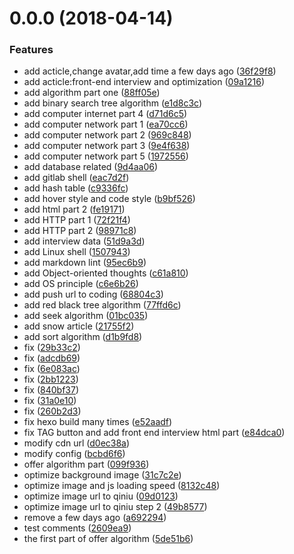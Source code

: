 <a name="0.0.0"></a>
# 0.0.0 (2018-04-14)


### Features

* add acticle,change avatar,add time a few days ago ([36f29f8](https://github.com/towavephone/TowavePhoneBlog/commit/36f29f8))
* add acticle:front-end interview and optimization ([09a1216](https://github.com/towavephone/TowavePhoneBlog/commit/09a1216))
* add algorithm part one ([88ff05e](https://github.com/towavephone/TowavePhoneBlog/commit/88ff05e))
* add binary search tree algorithm ([e1d8c3c](https://github.com/towavephone/TowavePhoneBlog/commit/e1d8c3c))
* add computer internet part 4 ([d71d6c5](https://github.com/towavephone/TowavePhoneBlog/commit/d71d6c5))
* add computer network part 1 ([ea70cc6](https://github.com/towavephone/TowavePhoneBlog/commit/ea70cc6))
* add computer network part 2 ([969c848](https://github.com/towavephone/TowavePhoneBlog/commit/969c848))
* add computer network part 3 ([9e4f638](https://github.com/towavephone/TowavePhoneBlog/commit/9e4f638))
* add computer network part 5 ([1972556](https://github.com/towavephone/TowavePhoneBlog/commit/1972556))
* add database related ([9d4aa06](https://github.com/towavephone/TowavePhoneBlog/commit/9d4aa06))
* add gitlab shell ([eac7d2f](https://github.com/towavephone/TowavePhoneBlog/commit/eac7d2f))
* add hash table ([c9336fc](https://github.com/towavephone/TowavePhoneBlog/commit/c9336fc))
* add hover style and code style ([b9bf526](https://github.com/towavephone/TowavePhoneBlog/commit/b9bf526))
* add html part 2 ([fe19171](https://github.com/towavephone/TowavePhoneBlog/commit/fe19171))
* add HTTP part 1 ([72f21f4](https://github.com/towavephone/TowavePhoneBlog/commit/72f21f4))
* add HTTP part 2 ([98971c8](https://github.com/towavephone/TowavePhoneBlog/commit/98971c8))
* add interview data ([51d9a3d](https://github.com/towavephone/TowavePhoneBlog/commit/51d9a3d))
* add Linux shell ([1507943](https://github.com/towavephone/TowavePhoneBlog/commit/1507943))
* add markdown lint ([95ec6b9](https://github.com/towavephone/TowavePhoneBlog/commit/95ec6b9))
* add Object-oriented thoughts ([c61a810](https://github.com/towavephone/TowavePhoneBlog/commit/c61a810))
* add OS principle ([c6e6b26](https://github.com/towavephone/TowavePhoneBlog/commit/c6e6b26))
* add push url to coding ([68804c3](https://github.com/towavephone/TowavePhoneBlog/commit/68804c3))
* add red black tree algorithm ([77ffd6c](https://github.com/towavephone/TowavePhoneBlog/commit/77ffd6c))
* add seek algorithm ([01bc035](https://github.com/towavephone/TowavePhoneBlog/commit/01bc035))
* add snow article ([21755f2](https://github.com/towavephone/TowavePhoneBlog/commit/21755f2))
* add sort algorithm ([d1b9fd8](https://github.com/towavephone/TowavePhoneBlog/commit/d1b9fd8))
* fix ([29b33c2](https://github.com/towavephone/TowavePhoneBlog/commit/29b33c2))
* fix ([adcdb69](https://github.com/towavephone/TowavePhoneBlog/commit/adcdb69))
* fix ([6e083ac](https://github.com/towavephone/TowavePhoneBlog/commit/6e083ac))
* fix ([2bb1223](https://github.com/towavephone/TowavePhoneBlog/commit/2bb1223))
* fix ([840bf37](https://github.com/towavephone/TowavePhoneBlog/commit/840bf37))
* fix ([31a0e10](https://github.com/towavephone/TowavePhoneBlog/commit/31a0e10))
* fix ([260b2d3](https://github.com/towavephone/TowavePhoneBlog/commit/260b2d3))
* fix hexo build many times ([e52aadf](https://github.com/towavephone/TowavePhoneBlog/commit/e52aadf))
* fix TAG button and add front end interview html part ([e84dca0](https://github.com/towavephone/TowavePhoneBlog/commit/e84dca0))
* modify cdn url ([d0ec38a](https://github.com/towavephone/TowavePhoneBlog/commit/d0ec38a))
* modify config ([bcbd6f6](https://github.com/towavephone/TowavePhoneBlog/commit/bcbd6f6))
* offer algorithm part ([099f936](https://github.com/towavephone/TowavePhoneBlog/commit/099f936))
* optimize background image ([31c7c2e](https://github.com/towavephone/TowavePhoneBlog/commit/31c7c2e))
* optimize image and js loading speed ([8132c48](https://github.com/towavephone/TowavePhoneBlog/commit/8132c48))
* optimize image url to qiniu ([09d0123](https://github.com/towavephone/TowavePhoneBlog/commit/09d0123))
* optimize image url to qiniu step 2 ([49b8577](https://github.com/towavephone/TowavePhoneBlog/commit/49b8577))
* remove a few days ago ([a692294](https://github.com/towavephone/TowavePhoneBlog/commit/a692294))
* test comments ([2609ea9](https://github.com/towavephone/TowavePhoneBlog/commit/2609ea9))
* the first part of offer algorithm ([5de51b6](https://github.com/towavephone/TowavePhoneBlog/commit/5de51b6))



